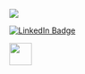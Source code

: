 <img src="https://coursework.vschool.io/content/images/size/w2000/2016/03/javascript-logo-banner.jpg"> </img>

[![LinkedIn Badge](https://img.shields.io/badge/LinkedIn-Profile-informational?style=flat&logo=linkedin&logoColor=white&color=0D76A8)](https://www.linkedin.com/in/noahfranco/)

<img src="https://giphy.com/embed/jpbnoe3UIa8TU8LM13.gif" width="40" height="40" />
